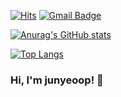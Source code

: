 [![Hits](https://hits.seeyoufarm.com/api/count/incr/badge.svg?url=https%3A%2F%2Fgithub.com%2Fjunyeoop%2Fhit-counter&count_bg=%233DC8C7&title_bg=%23555555&icon=&icon_color=%23E7E7E7&title=hits&edge_flat=false)](https://hits.seeyoufarm.com)
[![Gmail Badge](https://img.shields.io/badge/Gmail-d14836?style=flat-square&logo=Gmail&logoColor=white&link=mailto:junyeoop@gmail.com)](mailto:junyeoop@gmail.com)

[![Anurag's GitHub stats](https://github-readme-stats.vercel.app/api?username=junyeoop&show_icons=true&theme=dark&bg_color=DEG,1f202d,1f36ec)](https://github.com/anuraghazra/github-readme-stats)

[![Top Langs](https://github-readme-stats.vercel.app/api/top-langs/?username=junyeoop&layout=compact&theme=dark&bg_color=DEG,1f202d,1f36ec)](https://github.com/anuraghazra/github-readme-stats)


<!-- 
<a href="https://github.com/anuraghazra/github-readme-stats">
  <img align="center" src="https://github-readme-stats.vercel.app/api?username=junyeoop&show_icons=true&theme=dracula&bg_color=" height=200px/>
</a>
<a href="https://github.com/anuraghazra/convoychat">
  <img align="center" src="https://github-readme-stats.vercel.app/api/top-langs/?username=junyeoop&layout=compact" height=200px/>
</a>
 -->



### Hi, I'm junyeoop! 👋


<!--
**junyeoop/junyeoop** is a ✨ _special_ ✨ repository because its `README.md` (this file) appears on your GitHub profile.

Here are some ideas to get you started:

- 🔭 I’m currently working on ...
- 🌱 I’m currently learning ...
- 👯 I’m looking to collaborate on ...
- 🤔 I’m looking for help with ...
- 💬 Ask me about ...
- 📫 How to reach me: ...
- 😄 Pronouns: ...
- ⚡ Fun fact: ...




-->
